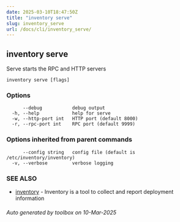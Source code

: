```yaml
---
date: 2025-03-10T18:47:50Z
title: "inventory serve"
slug: inventory_serve
url: /docs/cli/inventory_serve/
---
```

## inventory serve

Serve starts the RPC and HTTP servers

```
inventory serve [flags]
```

### Options

```
      --debug           debug output
  -h, --help            help for serve
  -w, --http-port int   HTTP port (default 8000)
  -r, --rpc-port int    RPC port (default 9999)
```

### Options inherited from parent commands

```
      --config string   config file (default is /etc/inventory/inventory)
  -v, --verbose         verbose logging
```

### SEE ALSO

* [inventory](/inventory/docs/cli/inventory/)	 - Inventory is a tool to collect and report deployment information

###### Auto generated by toolbox on 10-Mar-2025
